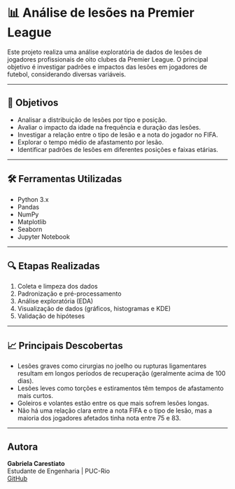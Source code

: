 # 📊 Análise de lesões na Premier League

Este projeto realiza uma análise exploratória de dados de lesões de jogadores profissionais de oito clubes da Premier League. O principal objetivo é investigar padrões e impactos das lesões em jogadores de futebol, considerando diversas variáveis.

---

## 🧠 Objetivos

- Analisar a distribuição de lesões por tipo e posição.
- Avaliar o impacto da idade na frequência e duração das lesões.
- Investigar a relação entre o tipo de lesão e a nota do jogador no FIFA.
- Explorar o tempo médio de afastamento por lesão.
- Identificar padrões de lesões em diferentes posições e faixas etárias.

---

## 🛠️ Ferramentas Utilizadas

- Python 3.x  
- Pandas  
- NumPy  
- Matplotlib  
- Seaborn  
- Jupyter Notebook

---

## 🔍 Etapas Realizadas

1. Coleta e limpeza dos dados  
2. Padronização e pré-processamento  
3. Análise exploratória (EDA)  
4. Visualização de dados (gráficos, histogramas e KDE)  
5. Validação de hipóteses

---

## 📈 Principais Descobertas

- Lesões graves como cirurgias no joelho ou rupturas ligamentares resultam em longos períodos de recuperação (geralmente acima de 100 dias).
- Lesões leves como torções e estiramentos têm tempos de afastamento mais curtos.
- Goleiros e volantes estão entre os que mais sofrem lesões longas.
- Não há uma relação clara entre a nota FIFA e o tipo de lesão, mas a maioria dos jogadores afetados tinha nota entre 75 e 83.

---

## Autora

**Gabriela Carestiato**  
Estudante de Engenharia | PUC-Rio  
[GitHub](https://github.com/gabrielacarestiato)
